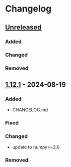 # Changelog


## [Unreleased]

### Added


### Changed


### Removed


## [1.12.1] - 2024-08-19

### Added

- CHANGELOG.md

### Fixed

### Changed
- update to numpy>=2.0

### Removed


[unreleased]: https://github.com/MaxBo/wiver/compare/v1.12.1...HEAD
[1.12.1]: https://github.com/MaxBo/wiver/compare/v1.12.0...v1.12.1
[1.12.0]: https://github.com/MaxBo/wiver/releases/tag/v1.12.0